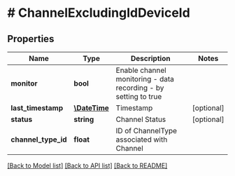 # # ChannelExcludingIdDeviceId

## Properties

Name | Type | Description | Notes
------------ | ------------- | ------------- | -------------
**monitor** | **bool** | Enable channel monitoring - data recording - by setting to true | 
**last_timestamp** | [**\DateTime**](\DateTime.md) | Timestamp | [optional] 
**status** | **string** | Channel Status | [optional] 
**channel_type_id** | **float** | ID of ChannelType associated with Channel | 

[[Back to Model list]](../../README.md#documentation-for-models) [[Back to API list]](../../README.md#documentation-for-api-endpoints) [[Back to README]](../../README.md)


